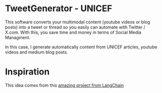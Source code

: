 # TweetGenerator - UNICEF
This software converts your multimodal content (youtube videos or blog posts) into a tweet or thread so you easily can automate with Twitter / X.com. With this, you save time and money in terms of Social Media Managment.

In this case, I generate automatically content from UNICEF articles, youtube videos and medium blog posts.

# Inspiration
This idea comes from this [amazing project from LangChain](https://github.com/langchain-ai/langtweet)
